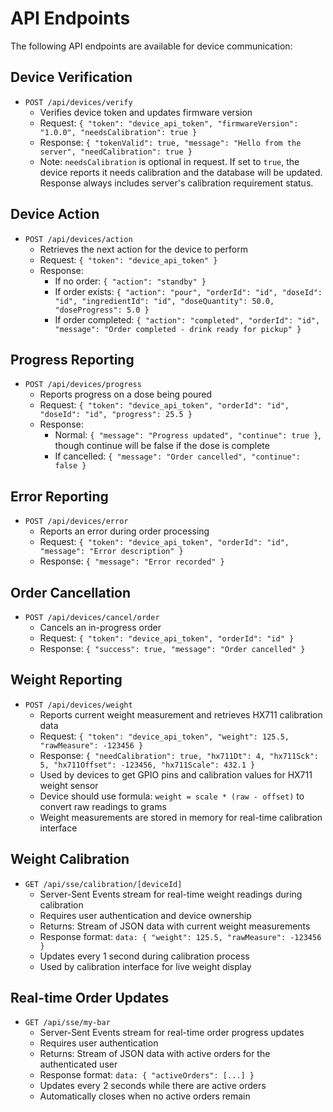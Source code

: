 # API Endpoints

The following API endpoints are available for device communication:

## Device Verification

- `POST /api/devices/verify`
  - Verifies device token and updates firmware version
  - Request: `{ "token": "device_api_token", "firmwareVersion": "1.0.0", "needsCalibration": true }`
  - Response: `{ "tokenValid": true, "message": "Hello from the server", "needCalibration": true }`
  - Note: `needsCalibration` is optional in request. If set to `true`, the device reports it needs calibration and the database will be updated. Response always includes server's calibration requirement status.

## Device Action

- `POST /api/devices/action`
  - Retrieves the next action for the device to perform
  - Request: `{ "token": "device_api_token" }`
  - Response:
    - If no order: `{ "action": "standby" }`
    - If order exists: `{ "action": "pour", "orderId": "id", "doseId": "id", "ingredientId": "id", "doseQuantity": 50.0, "doseProgress": 5.0 }`
    - If order completed: `{ "action": "completed", "orderId": "id", "message": "Order completed - drink ready for pickup" }`

## Progress Reporting

- `POST /api/devices/progress`
  - Reports progress on a dose being poured
  - Request: `{ "token": "device_api_token", "orderId": "id", "doseId": "id", "progress": 25.5 }`
  - Response:
    - Normal: `{ "message": "Progress updated", "continue": true }`, though continue will be false if the dose is complete
    - If cancelled: `{ "message": "Order cancelled", "continue": false }`

## Error Reporting

- `POST /api/devices/error`
  - Reports an error during order processing
  - Request: `{ "token": "device_api_token", "orderId": "id", "message": "Error description" }`
  - Response: `{ "message": "Error recorded" }`

## Order Cancellation

- `POST /api/devices/cancel/order`
  - Cancels an in-progress order
  - Request: `{ "token": "device_api_token", "orderId": "id" }`
  - Response: `{ "success": true, "message": "Order cancelled" }`

## Weight Reporting

- `POST /api/devices/weight`
  - Reports current weight measurement and retrieves HX711 calibration data
  - Request: `{ "token": "device_api_token", "weight": 125.5, "rawMeasure": -123456 }`
  - Response: `{ "needCalibration": true, "hx711Dt": 4, "hx711Sck": 5, "hx711Offset": -123456, "hx711Scale": 432.1 }`
  - Used by devices to get GPIO pins and calibration values for HX711 weight sensor
  - Device should use formula: `weight = scale * (raw - offset)` to convert raw readings to grams
  - Weight measurements are stored in memory for real-time calibration interface

## Weight Calibration

- `GET /api/sse/calibration/[deviceId]`
  - Server-Sent Events stream for real-time weight readings during calibration
  - Requires user authentication and device ownership
  - Returns: Stream of JSON data with current weight measurements
  - Response format: `data: { "weight": 125.5, "rawMeasure": -123456 }`
  - Updates every 1 second during calibration process
  - Used by calibration interface for live weight display

## Real-time Order Updates

- `GET /api/sse/my-bar`
  - Server-Sent Events stream for real-time order progress updates
  - Requires user authentication
  - Returns: Stream of JSON data with active orders for the authenticated user
  - Response format: `data: { "activeOrders": [...] }`
  - Updates every 2 seconds while there are active orders
  - Automatically closes when no active orders remain
